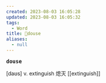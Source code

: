 ```yaml
---
created: 2023-08-03 16:05:28
updated: 2023-08-03 16:05:32
tags:
  - Word
title: 📖douse
aliases:
  - null
---
```


<pre><strong>douse</strong></pre>
[daʊs]
v. extinguish 熄灭
[[extinguish]]
